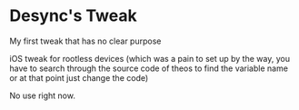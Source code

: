 # Desync's Tweak
My first tweak that has no clear purpose

iOS tweak for rootless devices (which was a pain to set up by the way, you have to search through the source code of theos to find the variable name or at that point just change the code)

No use right now.
